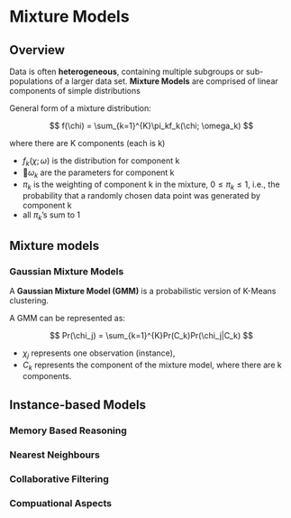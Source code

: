 # Mixture Models

## Overview

Data is often **heterogeneous**, containing multiple subgroups or sub-populations of a larger data set. **Mixture Models** are comprised of linear components of simple distributions

General form of a mixture distribution: 

$$
f(\chi) = \sum_{k=1}^{K}\pi_kf_k(\chi; \omega_k)
$$

where there are K components (each is k)

- $f_k(\chi;\omega)$ is the distribution for component k
- 􏰀$\omega_k$ are the parameters for component k
- $\pi_k$ is the weighting of component k in the mixture, $0 \leq \pi_k \leq 1$, i.e., the probability that a randomly chosen data point was generated by component k
- all $\pi_k$’s sum to 1


## Mixture models

### Gaussian Mixture Models

A **Gaussian Mixture Model (GMM)** is a probabilistic version of K-Means clustering.

A GMM can be represented as:

$$
Pr(\chi_j) = \sum_{k=1}^{K}Pr(C_k)Pr(\chi_j|C_k)
$$

- $\chi_j$ represents one observation (instance),
- $C_k$ represents the component of the mixture model, where there are k components.

## Instance-based Models

### Memory Based Reasoning

### Nearest Neighbours

### Collaborative Filtering

### Compuational Aspects


